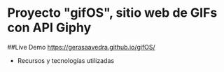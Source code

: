 # Proyecto "gifOS", sitio web de GIFs con API Giphy


##Live Demo https://gerasaavedra.github.io/gifOS/

- Recursos y tecnologías utilizadas

